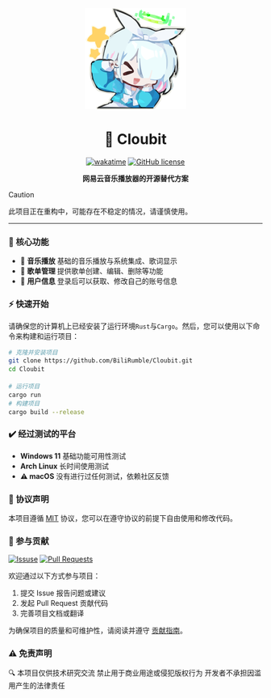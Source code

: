 <div align="center">

<img src="./resources/logo.svg" width="200" height="200" alt="Cloubit Logo" />
<br />
<h1>🎵 Cloubit</h1>

[![wakatime](https://wakatime.com/badge/github/BiliRumble/Cloubit.svg)](https://wakatime.com/badge/github/BiliRumble/Cloubit)
[![GitHub license](https://img.shields.io/github/license/bilirumble/Cloubit?color=blue)](https://github.com/bilirumble/Cloubit/blob/master/LICENSE)

**网易云音乐播放器的开源替代方案**

</div>

> [!CAUTION]
> 此项目正在重构中，可能存在不稳定的情况，请谨慎使用。

---

### 🌟 核心功能

- 🚧 **音乐播放** 基础的音乐播放与系统集成、歌词显示
- 🚧 **歌单管理** 提供歌单创建、编辑、删除等功能
- 🚧 **用户信息** 登录后可以获取、修改自己的账号信息

### ⚡ 快速开始

请确保您的计算机上已经安装了运行环境`Rust`与`Cargo`。然后，您可以使用以下命令来构建和运行项目：

```bash
# 克隆并安装项目
git clone https://github.com/BiliRumble/Cloubit.git
cd Cloubit

# 运行项目
cargo run
# 构建项目
cargo build --release
```

### ✔️ 经过测试的平台

- **Windows 11** 基础功能可用性测试
- **Arch Linux** 长时间使用测试
- **⚠️ macOS** 没有进行过任何测试，依赖社区反馈

### 📜 协议声明

本项目遵循 [MIT](https://opensource.org/licenses/MIT) 协议，您可以在遵守协议的前提下自由使用和修改代码。

### 🤝 参与贡献

[![Issuse](https://img.shields.io/github/issues/BiliRumble/Cloubit)](https://github.com/BiliRumble/Cloubit/issues)
[![Pull Requests](https://img.shields.io/github/issues-pr/BiliRumble/Cloubit)](https://github.com/BiliRumble/Cloubit/pulls)

欢迎通过以下方式参与项目：

1. 提交 Issue 报告问题或建议
2. 发起 Pull Request 贡献代码
3. 完善项目文档或翻译

为确保项目的质量和可维护性，请阅读并遵守 [贡献指南](CONTRIBUTING.md)。

### ⚠️ 免责声明

🔍 本项目仅供技术研究交流
禁止用于商业用途或侵犯版权行为
开发者不承担因滥用产生的法律责任
